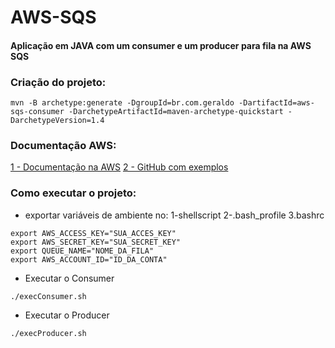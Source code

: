 # AWS-SQS
#### Aplicação em JAVA com um consumer e um producer para fila na AWS SQS

### Criação do projeto:

```
mvn -B archetype:generate -DgroupId=br.com.geraldo -DartifactId=aws-sqs-consumer -DarchetypeArtifactId=maven-archetype-quickstart -DarchetypeVersion=1.4

```

### Documentação AWS:

[1 - Documentação na AWS](https://docs.aws.amazon.com/sdk-for-java/latest/developer-guide/home.html)
[2 - GitHub com exemplos](https://github.com/awsdocs/aws-doc-sdk-examples/tree/main/javav2)

### Como executar o projeto:

* exportar variáveis de ambiente no: 1-shellscript 2-.bash_profile 3.bashrc

```
export AWS_ACCESS_KEY="SUA_ACCES_KEY"
export AWS_SECRET_KEY="SUA_SECRET_KEY"
export QUEUE_NAME="NOME_DA_FILA"
export AWS_ACCOUNT_ID="ID_DA_CONTA"
```

* Executar o Consumer

```
./execConsumer.sh
```

* Executar o Producer

```
./execProducer.sh
```
